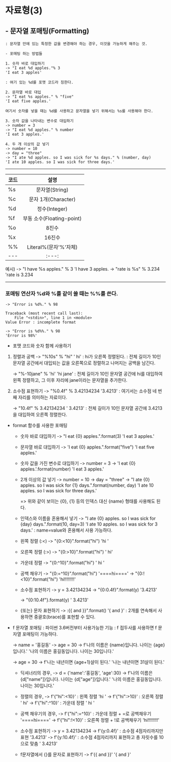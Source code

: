 # 자료형(3)

## - 문자열 포매팅(Formatting)

    : 문자열 안에 있는 특정한 값을 변경해야 하는 경우, 이것을 가능하게 해주는 것.

    - 포매팅 하는 방법들

    1. 숫자 바로 대입하기
    -> "I eat %d apples."% 3
    'I eat 3 apples'

    : 여기 있는 %d를 포맷 코드라 칭한다.

    2. 문자열 바로 대입
    -> "I eat %s apples." % "five"
    'I eat five apples.'

    여기서 숫자를 넣을 때는 %d를 사용하고 문자열을 넣기 위해서는 %s를 사용해야 한다.

    3. 숫자 값을 나타내는 변수로 대입하기
    -> number = 3
    -> "I eat %d apples." % number
    'I eat 3 apples.'

    4. 두 개 이상의 값 넣기
    -> number = 10
    -> day = "three"
    -> "I ate %d apples. so I was sick for %s days." % (number, day)
    'I ate 10 apples. so I was sick for three days.'

---
|코드|설명|
|---|:---:|
|%s|문자열(String)|
|%c|문자 1개(Character)|
|%d|정수(Integer)|
|%f|부동 소수(Floating-point)|
|%o|8진수|
|%x|16진수|
|%%|Literal%(문자'%'자체)|
|---|:---:|

예시)
-> "I have %s apples." % 3
'I have 3 apples.
-> "rate is %s" % 3.234
'rate is 3.234

---

### 포매팅 연산자 %d와 %를 같이 쓸 때는 %%를 쓴다.

    -> "Error is %d%." % 98

    Traceback (most recent call last):
        File "<stdin>", line 1 in <module>
    Value Error : incomplete format

    -> "Error is %d%%." % 98
    'Error is 98%'


- 포맷 코드와 숫자 함께 사용하기

1. 정렬과 공백
    -> "%10s" % "hi"
    '            hi'
        : hi가 오른쪽 정렬된다. 
        : 전체 길이가 10인 문자열 공간에서 대입되는 값을 오른쪽으로 정렬하고 나머지는 공백을 남긴다.

    -> "%-10jane" % 'hi'
    'hi          jane'
        : 전체 길이가 10인 문자열 공간에 hi를 대입하여 왼쪽 정렬하고, 그 이후 자리에 jane이라는 문자열을 추가한다.

2.  소수점 표현하기
    -> "%0.4f" % 3.42134234
    '3.4213'
        : 여기서는 소수점 네 번째 자리를 의미하는 자료이다.
    
    -> "10.4f" % 3.42134234
    '    3.4213'
        : 전체 길이가 10인 문자열 공간에 3.4213을 대입하여 오른쪽 정렬한다.


- format 함수를 사용한 포매팅

    - 숫자 바로 대입하기
        -> "I eat {0} apples.".format(3)
        'I eat 3 apples.'
    
    - 문자열 바로 대입하기
        -> 'I eat {0} apples.".format("five")
        'I eat five apples.'
    
    - 숫자 값을 가진 변수로 대입하기
        -> number = 3
        -> 'I eat {0} apples.'.format(number)
        'I eat 3 apples.'
    
    - 2개 이상의 값 넣기
        -> number = 10
        -> day = "three"
        -> "I ate {0} apples. so I was sick for {1} days.".format(number, day)
        'I ate 10 apples. so I was sick for three days.'
    
        => 위와 같이 보이는 {0}, {1} 등의 인덱스 대신 {name} 형태를 사용해도 된다.
    
    - 인덱스와 이름을 혼용해서 넣기
        -> "I ate {0} apples. so I was sick for {day} days.".format(10, day=3)
        'I ate 10 apples. so I was sick for 3 days.'
                : name=value와 혼용해서 사용 가능하다.

    - 왼쪽 정렬 (:<)
        -> "{0:<10}".format("hi")
        'hi        '
    
    - 오른쪽 정렬 (:>)
        -> "{0:>10}".format("hi")
        '         hi'
    
    - 가운데 정렬
        -> "{0:^10}".format("hi")
        '    hi    '

    - 공백 채우기
        -> "{0:=^10}".format("hi")
        '====hi===='
        -> "{0:!<10}".format("hi")
        'hi!!!!!!!!'
    
    - 소수점 표현하기
        -> y = 3.42134234
        -> "{0:0.4f}".format(y)
        '3.4213'

        -> "{0:10.4f"}.format(y)
        '    3.4213'
    
    - {또는} 문자 표현하기
        -> :{{ and }}".format()
        '{ and }'
            : 2개를 연속해서 사용하면 중괄호(brace)를 표현할 수 있다.

- f 문자열 포매팅
    : 파이썬 3.6버전부터 사용가능한 기능
    : f 접두사를 사용하면 f 문자열 포매팅이 가능하다.

    -> name = '홍길동'
    -> age = 30
    -> f'나의 이름은 {name}입니다. 나이는 {age}입니다.'
    '나의 이름은 홍길동입니다. 나이는 30입니다.'

    -> age = 30
    -> f'나는 내년이면 {age+1}살이 된다.'
    '나는 내년이면 31살이 된다.'

    - 딕셔너리의 경우,
        -> d = {'name':'홍길동', 'age':30}
        -> f'나의 이름은 {d["name"]}입니다. 나이는 {d["age"]}입니다.'
        '나의 이름은 홍길동입니다. 나이는 30입니다.'
    
    - 정렬의 경우,
        -> f'{"hi":<10}' : 왼쪽 정렬
        'hi        '
        -> f'{"hi":>10}' : 오른쪽 정렬
        '        hi'
        -> f'{"hi":^10}' : 가운데 정렬
        '    hi    '
    
    - 공백 채우기의 경우,
        -> f'{"hi":=^10}' : 가운데 정렬 + =로 공백채우기
        '====hi===='
        -> f'{"hi":!<10}' : 오른쪽 정렬 + !로 공백채우기
        'hi!!!!!!!!'

    - 소수점 표현하기
        -> y = 3.42134234
        -> f'{y:0.4f}' : 소수점 4점자리까지만 표현
        '3.4213'
        -> f'{y:10.4f}' : 소수점 4점자리까지 표현하고 총 자릿수를 10으로 맞춤
        '    3.4213'

    - f문자열에서 {}를 문자로 표현하기
        -> f'{{ and }}'
        '{ and }'













